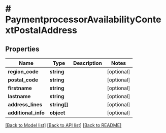 # # PaymentprocessorAvailabilityContextPostalAddress


## Properties


Name | Type | Description | Notes
------------ | ------------- | ------------- | -------------
**region_code**| **string** |   | [optional]
**postal_code**| **string** |   | [optional]
**firstname**| **string** |   | [optional]
**lastname**| **string** |   | [optional]
**address_lines**| **string[]** |   | [optional]
**additional_info**| **object** |   | [optional]


[[Back to Model list]](../../README.md#models) [[Back to API list]](../../README.md#endpoints) [[Back to README]](../../README.md)